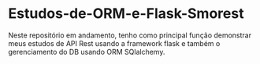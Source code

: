 ﻿# Estudos-de-ORM-e-Flask-Smorest
Neste repositório em andamento, tenho como principal função demonstrar meus estudos de API Rest usando a framework flask e também o gerenciamento do DB usando ORM SQlalchemy.
